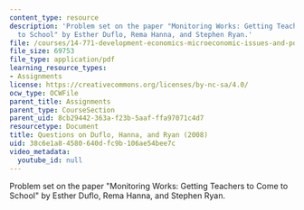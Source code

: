 ```yaml
---
content_type: resource
description: 'Problem set on the paper "Monitoring Works: Getting Teachers to Come
  to School" by Esther Duflo, Rema Hanna, and Stephen Ryan.'
file: /courses/14-771-development-economics-microeconomic-issues-and-policy-models-fall-2008/38c6e1a84580640dfc9b106ae54bee7c_assn3.pdf
file_size: 69753
file_type: application/pdf
learning_resource_types:
- Assignments
license: https://creativecommons.org/licenses/by-nc-sa/4.0/
ocw_type: OCWFile
parent_title: Assignments
parent_type: CourseSection
parent_uid: 8cb29442-363a-f23b-5aaf-ffa97071c4d7
resourcetype: Document
title: Questions on Duflo, Hanna, and Ryan (2008)
uid: 38c6e1a8-4580-640d-fc9b-106ae54bee7c
video_metadata:
  youtube_id: null
---
```

Problem set on the paper "Monitoring Works: Getting Teachers to Come to School" by Esther Duflo, Rema Hanna, and Stephen Ryan.